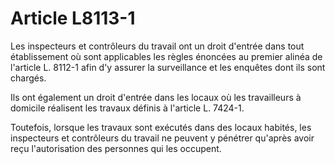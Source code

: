 # Article L8113-1

Les inspecteurs et contrôleurs du travail ont un droit d'entrée dans tout établissement où sont applicables les règles énoncées au premier alinéa de l'article L. 8112-1 afin d'y assurer la surveillance et les enquêtes dont ils sont chargés.

Ils ont également un droit d'entrée dans les locaux où les travailleurs à domicile réalisent les travaux définis à l'article L. 7424-1.

Toutefois, lorsque les travaux sont exécutés dans des locaux habités, les inspecteurs et contrôleurs du travail ne peuvent y pénétrer qu'après avoir reçu l'autorisation des personnes qui les occupent.